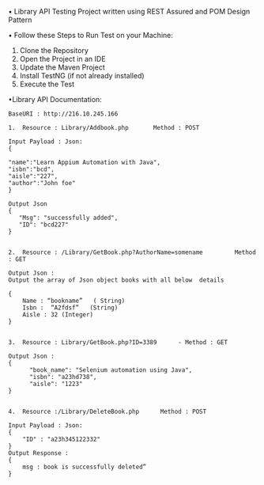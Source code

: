 • Library API Testing Project written using REST Assured and POM Design Pattern

• Follow these Steps to Run Test on your Machine:
1) Clone the Repository
2) Open the Project in an IDE
3) Update the Maven Project
4) Install TestNG (if not already installed)
5) Execute the Test

•Library API Documentation:
```
BaseURI : http://216.10.245.166
 
1.	Resource : Library/Addbook.php       Method : POST
 
Input Payload : Json:
{

"name":"Learn Appium Automation with Java",
"isbn":"bcd",
"aisle":"227",
"author":"John foe"
}
 
Output Json 
{
   "Msg": "successfully added",
   "ID": "bcd227"
} 
 

2.	Resource : /Library/GetBook.php?AuthorName=somename         Method : GET 
 
Output Json :
Output the array of Json object books with all below  details 
 
{
	Name : “bookname”   ( String)
	Isbn :  “A2fdsf”   (String)
	Aisle : 32 (Integer)
}
 
 
3.	Resource : Library/GetBook.php?ID=3389      - Method : GET 
 
Output Json :
{
      "book_name": "Selenium automation using Java",
      "isbn": "a23hd738",
      "aisle": "1223"
} 
 

4.	Resource :/Library/DeleteBook.php      Method : POST
 
Input Payload : Json:
{
	"ID" : "a23h345122332"
} 
Output Response :
{
	msg : book is successfully deleted”
}
```
